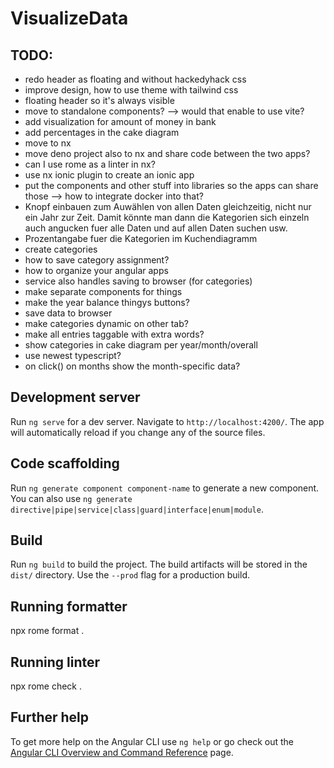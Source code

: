 # VisualizeData

## TODO:
- redo header as floating and without hackedyhack css
- improve design, how to use theme with tailwind css
- floating header so it's always visible
- move to standalone components? --> would that enable to use vite?
- add visualization for amount of money in bank
- add percentages in the cake diagram
- move to nx
- move deno project also to nx and share code between the two apps?
- can I use rome as a linter in nx?
- use nx ionic plugin to create an ionic app
- put the components and other stuff into libraries so the apps can share those
--> how to integrate docker into that?
- Knopf einbauen zum Auwählen von allen Daten gleichzeitig, nicht nur ein Jahr zur Zeit.
    Damit könnte man dann die Kategorien sich einzeln auch angucken fuer alle Daten und auf allen Daten suchen usw.
- Prozentangabe fuer die Kategorien im Kuchendiagramm
- create categories
- how to save category assignment?
- how to organize your angular apps
- service also handles saving to browser (for categories)
- make separate components for things
- make the year balance thingys buttons?
- save data to browser
- make categories dynamic on other tab?
- make all entries taggable with extra words?
- show categories in cake diagram per year/month/overall
- use newest typescript?
- on click() on months show the month-specific data?

## Development server

Run `ng serve` for a dev server. Navigate to `http://localhost:4200/`. The app will automatically reload if you change any of the source files.

## Code scaffolding

Run `ng generate component component-name` to generate a new component. You can also use `ng generate directive|pipe|service|class|guard|interface|enum|module`.

## Build

Run `ng build` to build the project. The build artifacts will be stored in the `dist/` directory. Use the `--prod` flag for a production build.

## Running formatter
npx rome format .

## Running linter
npx rome check .

## Further help

To get more help on the Angular CLI use `ng help` or go check out the [Angular CLI Overview and Command Reference](https://angular.io/cli) page.
